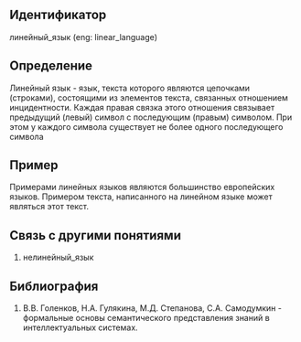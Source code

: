 ## Идентификатор

линейный_язык (eng: linear_language)

## Определение

Линейный язык - язык, текста которого являются цепочками (строками), состоящими из элементов текста, связанных отношением инцидентности. Каждая правая связка этого отношения связывает предыдущий (левый) символ с последующим (правым) символом. При этом у каждого символа существует не более одного последующего символа

## Пример

Примерами линейных языков являются большинство европейских языков. Примером текста, написанного на линейном языке может являться этот текст.

## Связь с другими понятиями

1. нелинейный_язык

## Библиография

1. В.В. Голенков, Н.А. Гулякина, М.Д. Степанова, С.А. Самодумкин - формальные основы семантического представления знаний в интеллектуальных системах.
